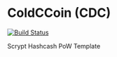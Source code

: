 ColdCCoin (CDC)
===========

[![Build Status](https://travis-ci.org/RazorLove/doncoin.png?branch=master)](https://travis-ci.org/RazorLove/doncoin)


Scrypt Hashcash PoW Template
